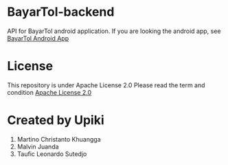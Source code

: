 # BayarTol-backend
API for BayarTol android application. If you are looking the android app, see [BayarTol Android App]

# License
This repository is under Apache License 2.0
Please read the term and condition [Apache License 2.0]

# Created by Upiki
1. Martino Christanto Khuangga
2. Malvin Juanda
3. Taufic Leonardo Sutedjo

[Apache License 2.0]: https://choosealicense.com/licenses/apache-2.0/
[BayarTol Android App]: https://github.com/martinock/BayarTol-android

